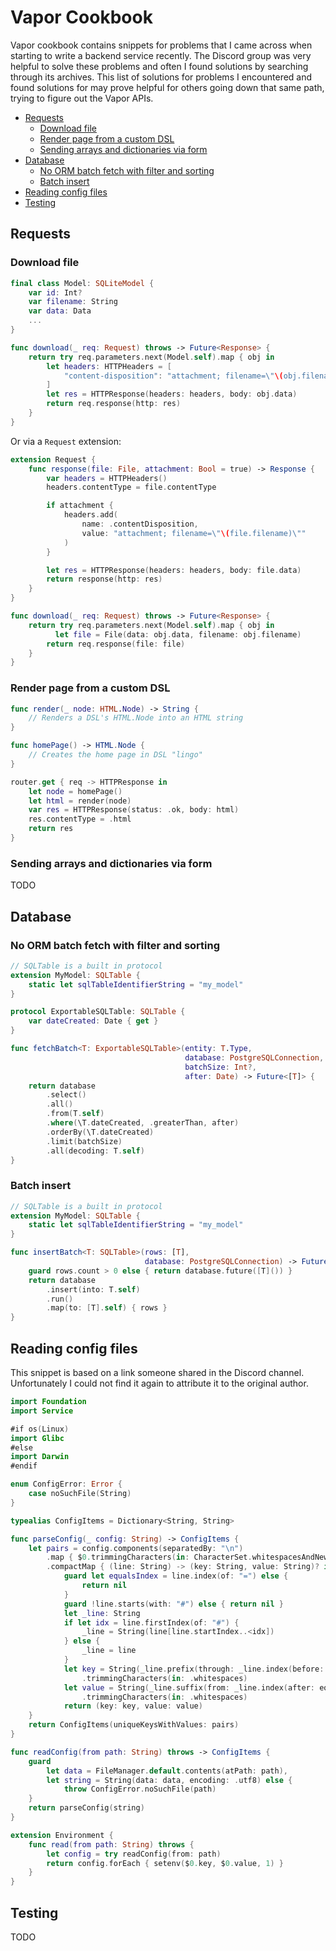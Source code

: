 # Vapor Cookbook <!-- omit in toc -->

Vapor cookbook contains snippets for problems that I came across when starting to write a backend service recently. The Discord group was very helpful to solve these problems and often I found solutions by searching through its archives. This list of solutions for problems I encountered and found solutions for may prove helpful for others going down that same path, trying to figure out the Vapor APIs.

- [Requests](#requests)
    - [Download file](#download-file)
    - [Render page from a custom DSL](#render-page-from-a-custom-dsl)
    - [Sending arrays and dictionaries via form](#sending-arrays-and-dictionaries-via-form)
- [Database](#database)
    - [No ORM batch fetch with filter and sorting](#no-orm-batch-fetch-with-filter-and-sorting)
    - [Batch insert](#batch-insert)
- [Reading config files](#reading-config-files)
- [Testing](#testing)

## Requests

### Download file

```swift
final class Model: SQLiteModel {
    var id: Int?
    var filename: String
    var data: Data
    ...
}

func download(_ req: Request) throws -> Future<Response> {
    return try req.parameters.next(Model.self).map { obj in
        let headers: HTTPHeaders = [
            "content-disposition": "attachment; filename=\"\(obj.filename)\""
        ]
        let res = HTTPResponse(headers: headers, body: obj.data)
        return req.response(http: res)
    }
}
```

Or via a `Request` extension:

```swift
extension Request {
    func response(file: File, attachment: Bool = true) -> Response {
        var headers = HTTPHeaders()
        headers.contentType = file.contentType

        if attachment {
            headers.add(
                name: .contentDisposition,
                value: "attachment; filename=\"\(file.filename)\""
            )
        }

        let res = HTTPResponse(headers: headers, body: file.data)
        return response(http: res)
    }
}
```

```swift
func download(_ req: Request) throws -> Future<Response> {
    return try req.parameters.next(Model.self).map { obj in
		  let file = File(data: obj.data, filename: obj.filename)
        return req.response(file: file)
    }
}
```

### Render page from a custom DSL

```swift
func render(_ node: HTML.Node) -> String {
    // Renders a DSL's HTML.Node into an HTML string
}

func homePage() -> HTML.Node {
    // Creates the home page in DSL "lingo"
}

router.get { req -> HTTPResponse in
    let node = homePage()
    let html = render(node)
    var res = HTTPResponse(status: .ok, body: html)
    res.contentType = .html
    return res
}
```

### Sending arrays and dictionaries via form

TODO

## Database

### No ORM batch fetch with filter and sorting

```swift
// SQLTable is a built in protocol
extension MyModel: SQLTable {
    static let sqlTableIdentifierString = "my_model"
}

protocol ExportableSQLTable: SQLTable {
    var dateCreated: Date { get }
}

func fetchBatch<T: ExportableSQLTable>(entity: T.Type,
                                       database: PostgreSQLConnection,
                                       batchSize: Int?,
                                       after: Date) -> Future<[T]> {
    return database
        .select()
        .all()
        .from(T.self)
        .where(\T.dateCreated, .greaterThan, after)
        .orderBy(\T.dateCreated)
        .limit(batchSize)
        .all(decoding: T.self)
}
```

### Batch insert

```swift
// SQLTable is a built in protocol
extension MyModel: SQLTable {
    static let sqlTableIdentifierString = "my_model"
}

func insertBatch<T: SQLTable>(rows: [T],
                              database: PostgreSQLConnection) -> Future<[T]> {
    guard rows.count > 0 else { return database.future([T]()) }
    return database
        .insert(into: T.self)
        .run()
        .map(to: [T].self) { rows }
}
```

## Reading config files

This snippet is based on a link someone shared in the Discord channel. Unfortunately I could not find it again to attribute it to the original author.

```swift
import Foundation
import Service

#if os(Linux)
import Glibc
#else
import Darwin
#endif

enum ConfigError: Error {
    case noSuchFile(String)
}

typealias ConfigItems = Dictionary<String, String>

func parseConfig(_ config: String) -> ConfigItems {
    let pairs = config.components(separatedBy: "\n")
        .map { $0.trimmingCharacters(in: CharacterSet.whitespacesAndNewlines) }
        .compactMap { (line: String) -> (key: String, value: String)? in
            guard let equalsIndex = line.index(of: "=") else {
                return nil
            }
            guard !line.starts(with: "#") else { return nil }
            let _line: String
            if let idx = line.firstIndex(of: "#") {
                _line = String(line[line.startIndex..<idx])
            } else {
                _line = line
            }
            let key = String(_line.prefix(through: _line.index(before: equalsIndex)))
                .trimmingCharacters(in: .whitespaces)
            let value = String(_line.suffix(from: _line.index(after: equalsIndex)))
                .trimmingCharacters(in: .whitespaces)
            return (key: key, value: value)
    }
    return ConfigItems(uniqueKeysWithValues: pairs)
}

func readConfig(from path: String) throws -> ConfigItems {
    guard
        let data = FileManager.default.contents(atPath: path),
        let string = String(data: data, encoding: .utf8) else {
            throw ConfigError.noSuchFile(path)
    }
    return parseConfig(string)
}

extension Environment {
    func read(from path: String) throws {
        let config = try readConfig(from: path)
        return config.forEach { setenv($0.key, $0.value, 1) }
    }
}
```

## Testing

TODO
